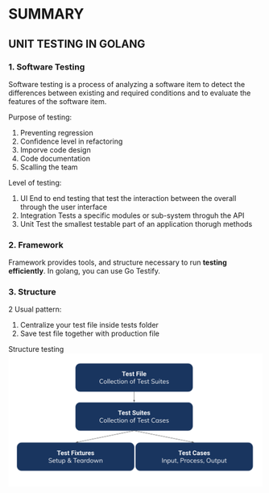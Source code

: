 # SUMMARY

## UNIT TESTING IN GOLANG

### 1. Software Testing

Software testing is a process of analyzing a software item to detect the differences between existing and required conditions and to evaluate the features of the software item.

Purpose of testing:
1. Preventing regression
2. Confidence level in refactoring
3. Imporve code design
4. Code documentation
5. Scalling the team

Level of testing:
1. UI
    End to end testing that test the interaction between the overall through the user interface
2. Integration
    Tests a specific modules or sub-system throguh the API
3. Unit
    Test the smallest testable part of an application thorugh methods

### 2. Framework

Framework provides tools, and structure necessary to run **testing efficiently**. In golang, you can use Go Testify.

### 3. Structure

2 Usual pattern:
1. Centralize your test file inside tests folder
2. Save test file together with production file

Structure testing
![Structure](screenshots/unittest_structure.png)